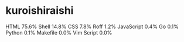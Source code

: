 # kuroishiraishi
HTML              75.6%
Shell             14.8%
CSS               7.8%
Roff              1.2%
JavaScript        0.4%
Go                0.1%
Python            0.1%
Makefile          0.0%
Vim Script        0.0%
